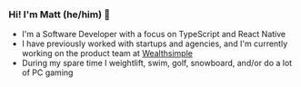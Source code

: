 ### Hi! I'm Matt (he/him) 👋

- I'm a Software Developer with a focus on TypeScript and React Native
- I have previously worked with startups and agencies, and I'm currently working on the product team at [Wealthsimple](https://www.wealthsimple.com/en-ca/)
- During my spare time I weightlift, swim, golf, snowboard, and/or do a lot of PC gaming
